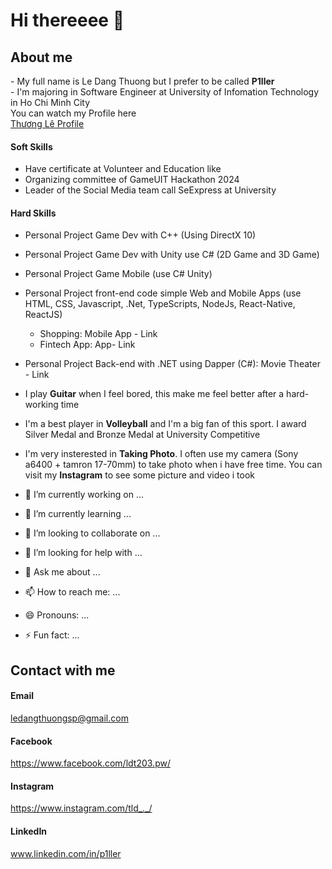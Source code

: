 <p align="center">
  <h1>Hi thereeee 👋</h1>
</p>
<p>
<p align="left">
  <h2>About me</h2>
</p>
<a> - My full name is Le Dang Thuong but I prefer to be called <b>P1ller</b> </a>
</br>
<a> - I'm majoring in Software Engineer at University of Infomation Technology in Ho Chi Minh City</a>
</br>
<a> You can watch my Profile here</a>
<br/>
<a href="https://ledangthuong.github.io/ThuongProfile/">Thương Lê Profile</a>


#### Soft Skills
- Have certificate at Volunteer and Education like
- Organizing committee of GameUIT Hackathon 2024
- Leader of the Social Media team call SeExpress at University

#### Hard Skills
- Personal Project Game Dev with C++ (Using DirectX 10)
- Personal Project Game Dev with Unity use C# (2D Game and 3D Game)
- Personal Project Game Mobile (use C# Unity)
- Personal Project front-end code simple Web and Mobile Apps (use HTML, CSS, Javascript, .Net, TypeScripts, NodeJs, React-Native, ReactJS)
     + Shopping: Mobile App - Link
     + Fintech App: App- Link
- Personal Project Back-end with .NET using Dapper (C#): Movie Theater - Link
- I play **Guitar** when I feel bored, this make me feel better after a hard-working time
- I'm a best player in **Volleyball** and I'm a big fan of this sport. I award Silver Medal and Bronze Medal at University Competitive
- I'm very insterested in **Taking Photo**. I often use my camera (Sony a6400 + tamron 17-70mm) to take photo when i have free time. You can visit my **Instagram** to see some picture and video i took

- 🔭 I’m currently working on ...
- 🌱 I’m currently learning ...
- 👯 I’m looking to collaborate on ...
- 🤔 I’m looking for help with ...
- 💬 Ask me about ...
- 📫 How to reach me: ...
- 😄 Pronouns: ...
- ⚡ Fun fact: ...
<p align="left">
  <h2>Contact with me</h2>
</p>

#### Email
ledangthuongsp@gmail.com
#### Facebook
https://www.facebook.com/ldt203.pw/
#### Instagram
https://www.instagram.com/tld_._/
#### LinkedIn
www.linkedin.com/in/p1ller

